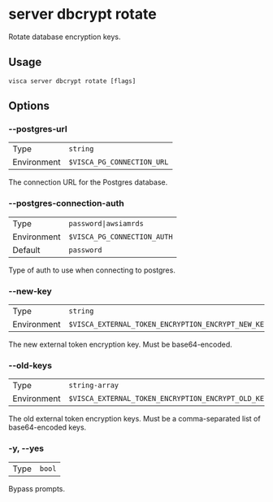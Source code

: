 # server dbcrypt rotate

Rotate database encryption keys.

## Usage

```console
visca server dbcrypt rotate [flags]
```

## Options

### --postgres-url

|             |                                       |
| ----------- | ------------------------------------- |
| Type        | <code>string</code>                   |
| Environment | <code>$VISCA_PG_CONNECTION_URL</code> |

The connection URL for the Postgres database.

### --postgres-connection-auth

|             |                                        |
| ----------- | -------------------------------------- |
| Type        | <code>password\|awsiamrds</code>       |
| Environment | <code>$VISCA_PG_CONNECTION_AUTH</code> |
| Default     | <code>password</code>                  |

Type of auth to use when connecting to postgres.

### --new-key

|             |                                                               |
| ----------- | ------------------------------------------------------------- |
| Type        | <code>string</code>                                           |
| Environment | <code>$VISCA_EXTERNAL_TOKEN_ENCRYPTION_ENCRYPT_NEW_KEY</code> |

The new external token encryption key. Must be base64-encoded.

### --old-keys

|             |                                                                |
| ----------- | -------------------------------------------------------------- |
| Type        | <code>string-array</code>                                      |
| Environment | <code>$VISCA_EXTERNAL_TOKEN_ENCRYPTION_ENCRYPT_OLD_KEYS</code> |

The old external token encryption keys. Must be a comma-separated list of base64-encoded keys.

### -y, --yes

|      |                   |
| ---- | ----------------- |
| Type | <code>bool</code> |

Bypass prompts.
